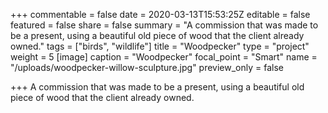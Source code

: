 +++
commentable = false
date = 2020-03-13T15:53:25Z
editable = false
featured = false
share = false
summary = "A commission that was made to be a present, using a beautiful old piece of wood that the client already owned."
tags = ["birds", "wildlife"]
title = "Woodpecker"
type = "project"
weight = 5
[image]
caption = "Woodpecker"
focal_point = "Smart"
name = "/uploads/woodpecker-willow-sculpture.jpg"
preview_only = false

+++
A commission that was made to be a present, using a beautiful old piece of wood that the client already owned.